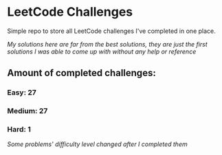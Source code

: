 
# LeetCode Challenges

Simple repo to store all LeetCode challenges I've completed in one place.

<i>My solutions here are far from the best solutions, they are just the first solutions I was able to come up with without any help or reference</i>

## Amount of completed challenges:

### Easy: 27

### Medium: 27

### Hard: 1

<i>Some problems' difficulty level changed after I completed them</i>
